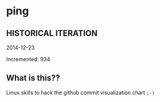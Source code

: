 # ping

## HISTORICAL ITERATION
2014-12-23

Incremented: 934

## What is this?? 
Linux skills to hack the github commit visualization chart `;-)`
